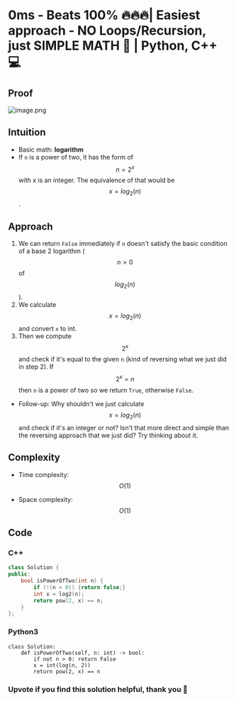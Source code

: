 # 0ms - Beats 100% 🔥🔥🔥| Easiest approach - NO Loops/Recursion, just SIMPLE MATH 🔢 | Python, C++ 💻
## Proof
![image.png](https://assets.leetcode.com/users/images/22f51641-7030-4975-92cb-ec63390b1e4f_1708306150.9546754.png)

## Intuition
* Basic math: **logarithm**
* If `n` is a power of two, it has the form of $$n=2^x$$ with x is an integer. The equivalence of that would be $$x=log_2(n)$$.
<!-- Describe your first thoughts on how to solve this problem. -->

## Approach
<!-- Describe your approach to solving the problem. -->
1. We can return `False` immediately if `n` doesn't satisfy the basic condition of a base 2 logarithm ($$n>0$$ of $$log_2(n)$$).
2. We calculate $$x=log_2(n)$$ and convert `x` to int.
3. Then we compute $$2^x$$ and check if it's equal to the given `n` (kind of reversing what we just did in step 2). If $$2^x=n$$ then `n` is a power of two so we return `True`, otherwise `False`.
* Follow-up: Why shouldn't we just calculate $$x=log_2(n)$$ and check if it's an integer or not? Isn't that more direct and simple than the reversing approach that we just did? Try thinking about it.
## Complexity
- Time complexity: $$O(1)$$
<!-- Add your time complexity here, e.g. $$O(n)$$ -->

- Space complexity: $$O(1)$$
<!-- Add your space complexity here, e.g. $$O(n)$$ -->

## Code
### C++
``` cpp []
class Solution {
public:
    bool isPowerOfTwo(int n) {
        if (!(n > 0)) {return false;}
        int x = log2(n);
        return pow(2, x) == n;
    }
};
```
### Python3
```python3 []
class Solution:
    def isPowerOfTwo(self, n: int) -> bool:
        if not n > 0: return False
        x = int(log(n, 2))
        return pow(2, x) == n
```
### Upvote if you find this solution helpful, thank you 🤍
